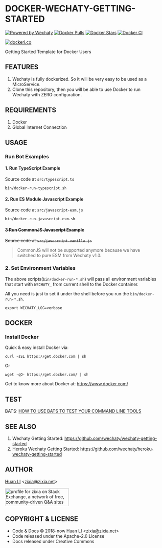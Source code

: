 # DOCKER-WECHATY-GETTING-STARTED

[![Powered by Wechaty](https://img.shields.io/badge/Powered%20By-Wechaty-blue.svg)](https://github.com/chatie/wechaty)
[![Docker Pulls](https://img.shields.io/docker/pulls/wechaty/wechaty.svg?maxAge=2592000)](https://hub.docker.com/r/wechaty/wechaty/)
[![Docker Stars](https://img.shields.io/docker/stars/wechaty/wechaty.svg?maxAge=2592000)](https://hub.docker.com/r/wechaty/wechaty/)
[![Docker CI](https://github.com/wechaty/docker-wechaty-getting-started/actions/workflows/docker.yml/badge.svg)](https://github.com/wechaty/docker-wechaty-getting-started/actions/workflows/docker.yml)

[![dockeri.co](http://dockeri.co/image/wechaty/wechaty)](https://hub.docker.com/r/wechaty/wechaty/)

Getting Started Template for Docker Users

## FEATURES

1. Wechaty is fully dockerized. So it will be very easy to be used as a MicroService.
1. Clone this repository, then you will be able to use Docker to run Wechaty with ZERO configuration.

## REQUIREMENTS

1. Docker
1. Global Internet Connection

## USAGE

### Run Bot Examples

#### 1. Run TypeScript Example

Source code at `src/typescript.ts`

```shell
bin/docker-run-typescript.sh
```

#### 2. Run ES Module Javascript Example

Source code at `src/javascript-esm.js`

```shell
bin/docker-run-javascript-esm.sh
```

#### ~~3 Run CommonJS Javascript Example~~

~~Source code at `src/javascript-vanilla.js`~~

> CommonJS will not be supported anymore because we have switched to pure ESM from Wechaty v1.0.

### 2. Set Environment Variables

The above scripts(`bin/docker-run-*.sh`) will pass all environment variables that start with `WECHATY_` from current shell to the Docker container.

All you need is just to set it under the shell before you run the `bin/docker-run-*.sh`.

```shell
export WECHATY_LOG=verbose
```

## DOCKER

### Install Docker

Quick & easy install Docker via:

```shell
curl -sSL https://get.docker.com | sh
```

Or

```shell
wget -qO- https://get.docker.com/ | sh
```

Get to know more about Docker at: <https://www.docker.com/>

## TEST

BATS: [HOW TO USE BATS TO TEST YOUR COMMAND LINE TOOLS](https://www.engineyard.com/blog/bats-test-command-line-tools)

## SEE ALSO

1. Wechaty Getting Started: <https://github.com/wechaty/wechaty-getting-started>
2. Heroku Wechaty Getting Started: <https://github.com/wechaty/heroku-wechaty-getting-started>

## AUTHOR

[Huan LI](http://linkedin.com/in/zixia) \<zixia@zixia.net\>

<a href="https://stackexchange.com/users/265499">
  <img src="https://stackexchange.com/users/flair/265499.png" width="208" height="58" alt="profile for zixia on Stack Exchange, a network of free, community-driven Q&amp;A sites" title="profile for zixia on Stack Exchange, a network of free, community-driven Q&amp;A sites">
</a>

## COPYRIGHT & LICENSE

- Code & Docs © 2018-now Huan LI \<zixia@zixia.net\>
- Code released under the Apache-2.0 License
- Docs released under Creative Commons

